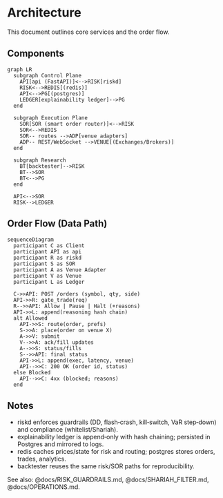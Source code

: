 # Architecture

This document outlines core services and the order flow.

## Components
```mermaid
graph LR
  subgraph Control Plane
    API[api (FastAPI)]<-->RISK[riskd]
    RISK<-->REDIS[(redis)]
    API<-->PG[(postgres)]
    LEDGER[explainability ledger]-->PG
  end

  subgraph Execution Plane
    SOR[SOR (smart order router)]<-->RISK
    SOR<-->REDIS
    SOR-- routes -->ADP[venue adapters]
    ADP-- REST/WebSocket -->VENUE[(Exchanges/Brokers)]
  end

  subgraph Research
    BT[backtester]-->RISK
    BT-->SOR
    BT<-->PG
  end

  API<-->SOR
  RISK-->LEDGER
```

## Order Flow (Data Path)
```mermaid
sequenceDiagram
  participant C as Client
  participant API as api
  participant R as riskd
  participant S as SOR
  participant A as Venue Adapter
  participant V as Venue
  participant L as Ledger

  C->>API: POST /orders (symbol, qty, side)
  API->>R: gate_trade(req)
  R-->>API: Allow | Pause | Halt (+reasons)
  API->>L: append(reasoning hash chain)
  alt Allowed
    API->>S: route(order, prefs)
    S->>A: place(order on venue X)
    A->>V: submit
    V-->>A: ack/fill updates
    A-->>S: status/fills
    S-->>API: final status
    API->>L: append(exec, latency, venue)
    API-->>C: 200 OK (order id, status)
  else Blocked
    API-->>C: 4xx (blocked; reasons)
  end
```

## Notes
- riskd enforces guardrails (DD, flash‑crash, kill‑switch, VaR step‑down) and compliance (whitelist/Shariah).
- explainability ledger is append‑only with hash chaining; persisted in Postgres and mirrored to logs.
- redis caches prices/state for risk and routing; postgres stores orders, trades, analytics.
- backtester reuses the same risk/SOR paths for reproducibility.

See also: @docs/RISK_GUARDRAILS.md, @docs/SHARIAH_FILTER.md, @docs/OPERATIONS.md.
